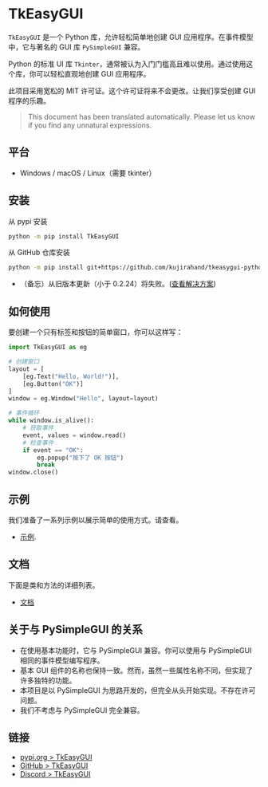 # TkEasyGUI

`TkEasyGUI` 是一个 Python 库，允许轻松简单地创建 GUI 应用程序。在事件模型中，它与著名的 GUI 库 `PySimpleGUI` 兼容。

Python 的标准 UI 库 `Tkinter`，通常被认为入门门槛高且难以使用。通过使用这个库，你可以轻松直观地创建 GUI 应用程序。

此项目采用宽松的 MIT 许可证。这个许可证将来不会更改。让我们享受创建 GUI 程序的乐趣。

> This document has been translated automatically. Please let us know if you find any unnatural expressions.

## 平台

- Windows / macOS / Linux（需要 tkinter）

## 安装

从 pypi 安装


```sh
python -m pip install TkEasyGUI
```

从 GitHub 仓库安装


```sh
python -m pip install git+https://github.com/kujirahand/tkeasygui-python
```

- （备忘）从旧版本更新（小于 0.2.24）将失败。([查看解决方案](https://github.com/kujirahand/tkeasygui-python/blob/main/docs/installation_trouble.md))

## 如何使用

要创建一个只有标签和按钮的简单窗口，你可以这样写：

```py
import TkEasyGUI as eg

# 创建窗口
layout = [
    [eg.Text("Hello, World!")],
    [eg.Button("OK")]
]
window = eg.Window("Hello", layout=layout)

# 事件循环
while window.is_alive():
    # 获取事件
    event, values = window.read()
    # 检查事件
    if event == "OK":
        eg.popup("按下了 OK 按钮")
        break
window.close()
```

## 示例

我们准备了一系列示例以展示简单的使用方式。请查看。

- [示例](https://github.com/kujirahand/tkeasygui-python/tree/main/tests).

## 文档

下面是类和方法的详细列表。

- [文档](https://github.com/kujirahand/tkeasygui-python/tree/main/docs)

## 关于与 PySimpleGUI 的关系

- 在使用基本功能时，它与 PySimpleGUI 兼容。你可以使用与 PySimpleGUI 相同的事件模型编写程序。
- 基本 GUI 组件的名称也保持一致。然而，虽然一些属性名称不同，但实现了许多独特的功能。
- 本项目是以 PySimpleGUI 为思路开发的，但完全从头开始实现。不存在许可问题。
- 我们不考虑与 PySimpleGUI 完全兼容。

## 链接

- [pypi.org > TkEasyGUI](https://pypi.org/project/tkeasygui/)
- [GitHub > TkEasyGUI](https://github.com/kujirahand/tkeasygui-python/)
- [Discord > TkEasyGUI](https://discord.gg/G2JXaRft)
